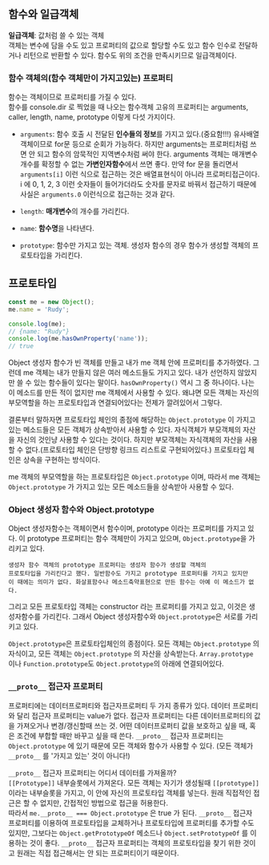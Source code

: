 ## 함수와 일급객체  

**일급객체**: 값처럼 쓸 수 있는 객체  
객체는 변수에 담을 수도 있고 프로퍼티의 값으로 할당할 수도 있고 함수 인수로 전달하거나 리턴으로 반환할 수 있다. 함수도 위의 조건을 만족시키므로 일급객체이다.  

### 함수 객체의(함수 객체만이 가지고있는) 프로퍼티  

함수는 객체이므로 프로퍼티를 가질 수 있다.  
함수를 console.dir 로 찍었을 때 나오는 함수객체 고유의 프로퍼티는
arguments, caller, length, name, prototype 이렇게 다섯 가지이다.  

- `arguments`: 함수 호출 시 전달된 **인수들의 정보**를 가지고 있다.(중요함!!!) 
    유사배열객체이므로 for문 등으로 순회가 가능하다. 하지만 arguments는 프로퍼티처럼 쓰면 안 되고 함수의 암묵적인 지역변수처럼 써야 한다. arguments 객체는 매개변수 개수를 확정할 수 없는 **가변인자함수**에서 쓰면 좋다. 만약 for 문을 돌리면서 `arguments[i]` 이런 식으로 접근하는 것은 배열표현식이 아니라 프로퍼티접근이다. i 에 0, 1, 2, 3 이런 숫자들이 들어가더라도 숫자를 문자로 바꿔서 접근하기 때문에 사실은 `arguments.0` 이런식으로 접근하는 것과 같다.  

- `length`: **매개변수**의 개수를 가리킨다.  
- `name`: **함수명**을 나타낸다.  
- `prototype`: 함수만 가지고 있는 객체. 생성자 함수의 경우 함수가 생성할 객체의 프로토타입을 가리킨다.  


## 프로토타입  

```javascript
const me = new Object();
me.name = 'Rudy';

console.log(me);
// {name: "Rudy"}
console.log(me.hasOwnProperty('name'));
// true
```

Object 생성자 함수가 빈 객체를 만들고 내가 me 객체 안에 프로퍼티를 추가하였다. 그런데 me 객체는 내가 만들지 않은 여러 메소드들도 가지고 있다. 내가 선언하지 않았지만 쓸 수 있는 함수들이 있다는 말이다. `hasOwnProperty()` 역시 그 중 하나이다. 나는 이 메소드를 만든 적이 없지만 me 객체에서 사용할 수 있다. 왜냐면 모든 객체는 자신의 부모역할을 하는 프로토타입과 연결되어있다는 전제가 깔려있어서 그렇다.  

결론부터 말하자면 프로토타입 체인의 종점에 해당하는 `Object.prototype` 이 가지고 있는 메소드들은 모든 객체가 상속받아서 사용할 수 있다. 자식객체가 부모객체의 자산을 자신의 것인냥 사용할 수 있다는 것이다. 하지만 부모객체는 자식객체의 자산을 사용할 수 없다.(프로토타입 체인은 단방향 링크드 리스트로 구현되어있다.) 프로토타입 체인은 상속을 구현하는 방식이다.  

me 객체의 부모역할을 하는 프로토타입은 `Object.prototype` 이며, 따라서 me 객체는 `Object.prototype` 가 가지고 있는 모든 메소드들을 상속받아 사용할 수 있다.  


### Object 생성자 함수와 Object.prototype  

Object 생성자함수는 객체이면서 함수이며, prototype 이라는 프로퍼티를 가지고 있다. 이 prototype 프로퍼티는 함수 객체만이 가지고 있으며, `Object.prototype`을 가리키고 있다.  
```
생성자 함수 객체의 prototype 프로퍼티는 생성자 함수가 생성할 객체의 
프로토타입을 가리킨다고 했다. 일반함수도 가지고 prototype 프로퍼티를 가지고 있지만 
이 때에는 의미가 없다. 화살표함수나 메소드축약표현으로 만든 함수는 아예 이 메소드가 없다.  
```
그리고 모든 프로토타입 객체는 constructor 라는 프로퍼티를 가지고 있고, 이것은 생성자함수를 가리킨다. 그래서 Object 생성자함수와 `Object.prototype`은 서로를 가리키고 있다.  

`Object.prototype`은 프로토타입체인의 종점이다. 모든 객체는 `Object.prototype` 의 자식이고, 모든 객체는 `Object.prototype` 의 자산을 상속받는다. `Array.prototype` 이나 `Function.prototype`도 `Object.prototype`의 아래에 연결되어있다.  


### `__proto__` 접근자 프로퍼티  

프로퍼티에는 데이터프로퍼티와 접근자프로퍼티 두 가지 종류가 있다. 데이터 프로퍼티와 달리 접근자 프로퍼티는 value가 없다. 접근자 프로퍼티는 다른 데이터프로퍼티의 값을 가져오거나 변경/갱신할때 쓰는 것. 어떤 데이터프로퍼티 값을 보호하고 싶을 때, 혹은 조건에 부합할 때만 바꾸고 싶을 때 쓴다. `__proto__` 접근자 프로퍼티는 `Object.prototype` 에 있기 때문에 모든 객체와 함수가 사용할 수 있다. (모든 객체가 `__proto__` 를 '가지고 있는' 것이 아니다!)

`__proto__` 접근자 프로퍼티는 어디서 데이터를 가져올까?  
`[[Prototype]]` 내부슬롯에서 가져온다. 모든 객체는 자기가 생성될때 `[[prototype]]` 이라는 내부슬롯을 가지고, 이 안에 자신의 프로토타입 객체를 넣는다. 원래 직접적인 접근은 할 수 없지만, 간접적인 방법으로 접근을 허용한다.  
따라서 `me.__proto__ === Object.prototype` 은 true 가 된다. `__proto__` 접근자 프로퍼티를 이용하여 프로토타입을 교체하거나 프로토타입에 프로퍼티를 추가할 수도 있지만, 그보다는 `Object.getPrototypeOf` 메소드나 `Object.setPrototypeOf` 를 이용하는 것이 좋다. `__proto__` 접근자 프로퍼티는 객체의 프로토타입을 찾기 위한 것이고 원래는 직접 접근해서는 안 되는 프로퍼티이기 때문이다.  
